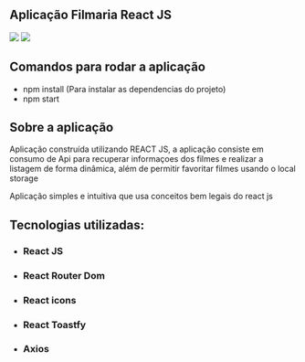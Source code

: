 ## Aplicação Filmaria React JS

<img src="https://user-images.githubusercontent.com/43323183/119372587-db43db00-bc8d-11eb-8b4b-dc1802fca597.png">
<img src="https://user-images.githubusercontent.com/43323183/119372615-e139bc00-bc8d-11eb-8f36-7d9a3049ec1e.png">

## Comandos para rodar a aplicação

- npm install (Para instalar as dependencias do projeto)
- npm start

## Sobre a aplicação

Aplicação construída utilizando REACT JS, a aplicação consiste em consumo de Api para recuperar informaçoes dos filmes e realizar a listagem de forma dinâmica, além de permitir favoritar filmes usando o local storage

Aplicação simples e intuitiva que usa conceitos bem legais do react js

## Tecnologias utilizadas:

- ### React JS
- ### React Router Dom 
- ### React icons 
- ### React Toastfy
- ### Axios
